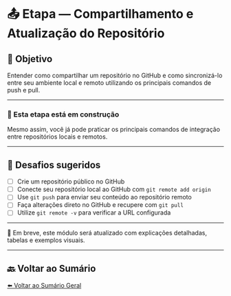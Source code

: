 # 📤 Etapa — Compartilhamento e Atualização do Repositório

## 🎯 Objetivo

Entender como compartilhar um repositório no GitHub e como sincronizá-lo entre seu ambiente local e remoto utilizando os principais comandos de push e pull.

---

### 🚧 Esta etapa está em construção

Mesmo assim, você já pode praticar os principais comandos de integração entre repositórios locais e remotos.

---

## 🧪 Desafios sugeridos

- [ ] Crie um repositório público no GitHub
- [ ] Conecte seu repositório local ao GitHub com `git remote add origin`
- [ ] Use `git push` para enviar seu conteúdo ao repositório remoto
- [ ] Faça alterações direto no GitHub e recupere com `git pull`
- [ ] Utilize `git remote -v` para verificar a URL configurada

---

📌 Em breve, este módulo será atualizado com explicações detalhadas, tabelas e exemplos visuais.

---

## 🔙 Voltar ao Sumário

[⬅️ Voltar ao Sumário Geral](../README.md)